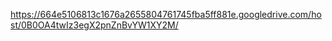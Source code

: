 https://664e5106813c1676a2655804761745fba5ff881e.googledrive.com/host/0B0OA4twIz3egX2pnZnBvYW1XY2M/
